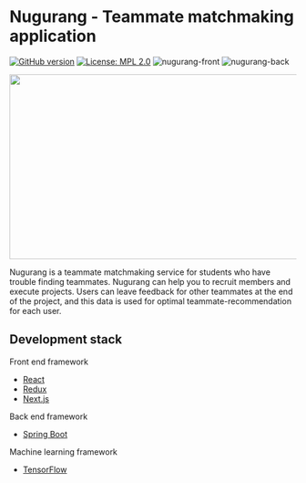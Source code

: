 # Nugurang - Teammate matchmaking application

[![GitHub version](https://badge.fury.io/gh/nugurang%2Fnugurang.svg)](https://badge.fury.io/gh/nugurang%2Fnugurang)
[![License: MPL 2.0](https://img.shields.io/badge/License-MPL%202.0-brightgreen.svg)](https://opensource.org/licenses/MPL-2.0)
![nugurang-front](https://github.com/nugurang/nugurang/workflows/nugurang-front/badge.svg?branch=dev&event=push)
![nugurang-back](https://github.com/nugurang/nugurang/workflows/nugurang-back/badge.svg?branch=dev&event=push)

<p align="center">
  <img src="https://user-images.githubusercontent.com/33483938/95418283-206f0300-0972-11eb-900e-0e9dc7486bee.png" width = "576" height = "324">
</p>


Nugurang is a teammate matchmaking service for students who have trouble finding teammates. Nugurang can help you to recruit members and execute projects. Users can leave feedback for other teammates at the end of the project, and this data is used for optimal teammate-recommendation for each user.

## Development stack
Front end framework
* [React](https://reactjs.org/)
* [Redux](https://redux.js.org/)
* [Next.js](https://nextjs.org/)

Back end framework
* [Spring Boot](https://spring.io/projects/spring-boot)

Machine learning framework
* [TensorFlow](https://www.tensorflow.org/)
